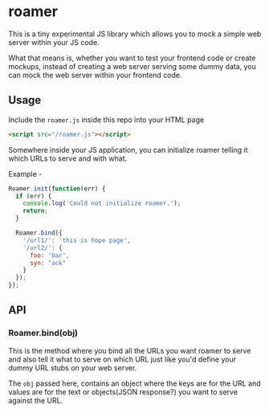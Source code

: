 # roamer
This is a tiny experimental JS library which allows you to mock a simple web server within your JS code.

What that means is, whether you want to test your frontend code or create mockups, instead of creating a web server serving some dummy data, you can mock the web server within your frontend code.

## Usage
Include the `roamer.js` inside this repo into your HTML page

```html
<script src="/roamer.js"></script>
```

Somewhere inside your JS application, you can initialize roamer telling it which URLs to serve and with what.

Example -
```javascript
Roamer.init(function(err) {
  if (err) {
    console.log('Could not initialize roamer.');
    return;
  }

  Roamer.bind({
    '/url1/': 'this is hope page',
    '/url2/': {
      foo: 'bar',
      syn: "ack"
    }
  });
});
```

## API
### Roamer.bind(obj)
This is the method where you bind all the URLs you want roamer to serve and also tell it what to serve on which URL just like you'd define your dummy URL stubs on your web server.

The `obj` passed here, contains an object where the keys are for the URL and values are for the text or objects(JSON response?) you want to serve against the URL.
